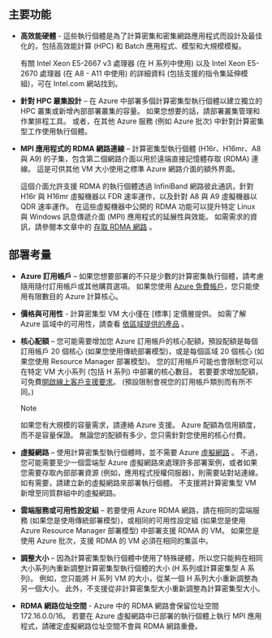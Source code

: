 
## <a name="key-features"></a>主要功能
* **高效能硬體** - 這些執行個體是為了計算密集和密集網路應用程式而設計及最佳化的，包括高效能計算 (HPC) 和 Batch 應用程式、模型和大規模模擬。 
  
    有關 Intel Xeon E5-2667 v3 處理器 (在 H 系列中使用) 以及 Intel Xeon E5-2670 處理器 (在 A8 - A11 中使用) 的詳細資料 (包括支援的指令集延伸模組)，可在 Intel.com 網站找到。 
* **針對 HPC 叢集設計** – 在 Azure 中部署多個計算密集型執行個體以建立獨立的 HPC 叢集或新增內部部署叢集的容量。 如果您想要的話，請部署叢集管理和作業排程工具。 或者，在其他 Azure 服務 (例如 Azure 批次) 中針對計算密集型工作使用執行個體。
* **MPI 應用程式的 RDMA 網路連線** – 計算密集型執行個體 (H16r、H16mr、A8 與 A9) 的子集，包含第二個網路介面以用於遠端直接記憶體存取 (RDMA) 連線。 這是可供其他 VM 大小使用之標準 Azure 網路介面的額外界面。 
  
    這個介面允許支援 RDMA 的執行個體透過 InfiniBand 網路彼此通訊，針對 H16r 與 H16mr 虛擬機器以 FDR 速率運作，以及針對 A8 與 A9 虛擬機器以 QDR 速率運作。 在這些虛擬機器中公開的 RDMA 功能可以提升特定 Linux 與 Windows 訊息傳遞介面 (MPI) 應用程式的延展性與效能。 如需需求的資訊，請參閱本文章中的 [存取 RDMA 網路](#access-to-the-rdma-network) 。

## <a name="deployment-considerations"></a>部署考量
* **Azure 訂用帳戶** – 如果您想要部署的不只是少數的計算密集執行個體，請考慮隨用隨付訂用帳戶或其他購買選項。 如果您使用 [Azure 免費帳戶](https://azure.microsoft.com/free/)，您只能使用有限數目的 Azure 計算核心。
* **價格與可用性** - 計算密集型 VM 大小僅在 [標準] 定價層提供。 如需了解 Azure 區域中的可用性，請查看 [依區域提供的產品](https://azure.microsoft.com/regions/services/) 。 
* **核心配額** – 您可能需要增加您 Azure 訂用帳戶的核心配額，預設配額是每個訂用帳戶 20 個核心 (如果您使用傳統部署模型)，或是每個區域 20 個核心 (如果您使用 Resource Manager 部署模型)。 您的訂用帳戶可能也會限制您可以在特定 VM 大小系列 (包括 H 系列) 中部署的核心數目。 若要要求增加配額，可免費[開啟線上客戶支援要求](../articles/azure-supportability/how-to-create-azure-support-request.md)。 (預設限制會視您的訂用帳戶類別而有所不同。)
  
  > [!NOTE]
  > 如果您有大規模的容量需求，請連絡 Azure 支援。 Azure 配額為信用額度，而不是容量保證。 無論您的配額有多少，您只需針對您使用的核心付費。
  > 
  > 
* **虛擬網路** – 使用計算密集型執行個體時，並不需要 Azure [虛擬網路](https://azure.microsoft.com/documentation/services/virtual-network/) 。 不過，您可能需要至少一個雲端型 Azure 虛擬網路來處理許多部署案例，或者如果您需要存取內部部署資源 (例如，應用程式授權伺服器)，則需要站對站連線。 如有需要，請建立新的虛擬網路來部署執行個體。 不支援將計算密集型 VM 新增至同質群組中的虛擬網路。
* **雲端服務或可用性設定組** – 若要使用 Azure RDMA 網路，請在相同的雲端服務 (如果您是使用傳統部署模型)，或相同的可用性設定組 (如果您是使用 Azure Resource Manager 部署模型) 中部署支援 RDMA 的 VM。 如果您是使用 Azure 批次，支援 RDMA 的 VM 必須在相同的集區中。
* **調整大小** – 因為計算密集型執行個體中使用了特殊硬體，所以您只能夠在相同大小系列內重新調整計算密集型執行個體的大小 (H 系列或計算密集型 A 系列)。 例如，您只能將 H 系列 VM 的大小，從某一個 H 系列大小重新調整為另一個大小。 此外，不支援從非計算密集型大小重新調整為計算密集型大小。  
* **RDMA 網路位址空間** - Azure 中的 RDMA 網路會保留位址空間 172.16.0.0/16。 若要在 Azure 虛擬網路中已部署的執行個體上執行 MPI 應用程式，請確定虛擬網路位址空間不會與 RDMA 網路重疊。



<!--HONumber=Nov16_HO4-->


